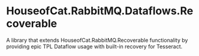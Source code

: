 # HouseofCat.RabbitMQ.Dataflows.Recoverable

A library that extends HouseofCat.RabbitMQ.Recoverable functionality by providing epic TPL Dataflow usage with built-in recovery for Tesseract.
